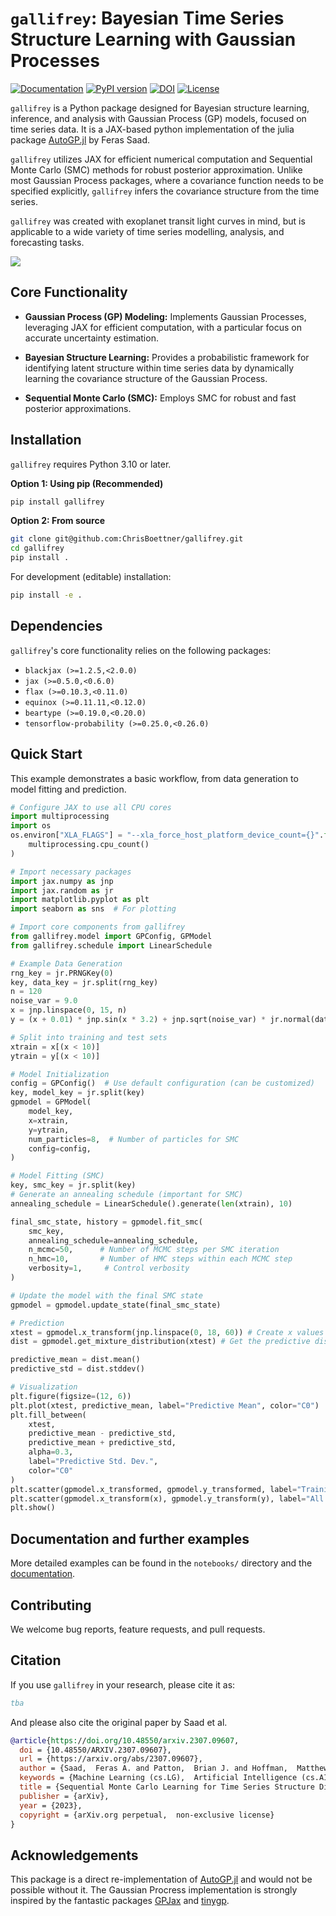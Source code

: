 # $\texttt{gallifrey}$: Bayesian Time Series Structure Learning with Gaussian Processes

[![Documentation](https://img.shields.io/badge/docs-main-red.svg)](https://chrisboettner.github.io/gallifrey/)
[![PyPI version](https://badge.fury.io/py/gallifrey.svg)](https://pypi.org/project/gallifrey/)
[![DOI](https://zenodo.org/badge/DOI/tba.svg)](https://doi.org/10.000)
[![License](https://img.shields.io/badge/License-Apache%202.0-lightgrey.svg)](https://opensource.org/licenses/Apache-2.0)

$\texttt{gallifrey}$ is a Python package designed for  Bayesian structure learning, inference, and analysis with Gaussian Process (GP) models, focused on time series data. It is a JAX-based python implementation of the julia package [AutoGP.jl](https://probsys.github.io/AutoGP.jl/stable/index.html) by Feras Saad. 

$\texttt{gallifrey}$ utilizes JAX for efficient numerical computation and Sequential Monte Carlo (SMC) methods for robust posterior approximation. Unlike most Gaussian Process packages, where a covariance function needs to be specified explicitly, $\texttt{gallifrey}$ infers the covariance structure from the time series.

 $\texttt{gallifrey}$ was created with exoplanet transit light curves in mind, but is applicable to a wide variety of time series modelling, analysis, and forecasting tasks.

![](./figures/animations/transit_animation.gif)

## Core Functionality
*   **Gaussian Process (GP) Modeling:**  Implements Gaussian Processes, leveraging JAX for efficient computation, with a particular focus on accurate uncertainty estimation.

*   **Bayesian Structure Learning:**  Provides a probabilistic framework for identifying latent structure within time series data by dynamically learning the covariance structure of the Gaussian Process.

*   **Sequential Monte Carlo (SMC):** Employs SMC for robust and fast posterior approximations.

## Installation

$\texttt{gallifrey}$ requires Python 3.10 or later.

**Option 1: Using pip (Recommended)**

```bash
pip install gallifrey
```

**Option 2: From source**

```bash
git clone git@github.com:ChrisBoettner/gallifrey.git
cd gallifrey
pip install .
```

For development (editable) installation:

```bash
pip install -e .
```

## Dependencies

$\texttt{gallifrey}$'s core functionality relies on the following packages:

*   `blackjax (>=1.2.5,<2.0.0)`
*   `jax (>=0.5.0,<0.6.0)`
*   `flax (>=0.10.3,<0.11.0)`
*   `equinox (>=0.11.11,<0.12.0)`
*   `beartype (>=0.19.0,<0.20.0)`
*   `tensorflow-probability (>=0.25.0,<0.26.0)`

## Quick Start

This example demonstrates a basic workflow, from data generation to model fitting and prediction.

```python
# Configure JAX to use all CPU cores
import multiprocessing
import os
os.environ["XLA_FLAGS"] = "--xla_force_host_platform_device_count={}".format(
    multiprocessing.cpu_count()
)

# Import necessary packages
import jax.numpy as jnp
import jax.random as jr
import matplotlib.pyplot as plt
import seaborn as sns  # For plotting

# Import core components from gallifrey
from gallifrey.model import GPConfig, GPModel
from gallifrey.schedule import LinearSchedule

# Example Data Generation
rng_key = jr.PRNGKey(0)
key, data_key = jr.split(rng_key)
n = 120
noise_var = 9.0
x = jnp.linspace(0, 15, n)
y = (x + 0.01) * jnp.sin(x * 3.2) + jnp.sqrt(noise_var) * jr.normal(data_key, (n,))

# Split into training and test sets
xtrain = x[(x < 10)]
ytrain = y[(x < 10)]

# Model Initialization
config = GPConfig()  # Use default configuration (can be customized)
key, model_key = jr.split(key)
gpmodel = GPModel(
    model_key,
    x=xtrain,
    y=ytrain,
    num_particles=8,  # Number of particles for SMC
    config=config,
)

# Model Fitting (SMC)
key, smc_key = jr.split(key)
# Generate an annealing schedule (important for SMC)
annealing_schedule = LinearSchedule().generate(len(xtrain), 10)

final_smc_state, history = gpmodel.fit_smc(
    smc_key,
    annealing_schedule=annealing_schedule,
    n_mcmc=50,      # Number of MCMC steps per SMC iteration
    n_hmc=10,       # Number of HMC steps within each MCMC step
    verbosity=1,     # Control verbosity
)

# Update the model with the final SMC state
gpmodel = gpmodel.update_state(final_smc_state)

# Prediction
xtest = gpmodel.x_transform(jnp.linspace(0, 18, 60)) # Create x values for prediction
dist = gpmodel.get_mixture_distribution(xtest) # Get the predictive distribution

predictive_mean = dist.mean()
predictive_std = dist.stddev()

# Visualization
plt.figure(figsize=(12, 6))
plt.plot(xtest, predictive_mean, label="Predictive Mean", color="C0")
plt.fill_between(
    xtest,
    predictive_mean - predictive_std,
    predictive_mean + predictive_std,
    alpha=0.3,
    label="Predictive Std. Dev.",
    color="C0"
)
plt.scatter(gpmodel.x_transformed, gpmodel.y_transformed, label="Training Data", color="C1", s=20)
plt.scatter(gpmodel.x_transform(x), gpmodel.y_transform(y), label="All Data", color="C2", s=10, alpha=0.5)
plt.show()
```

## Documentation and further examples

More detailed examples can be found in the `notebooks/` directory and the [documentation](https://chrisboettner.github.io/gallifrey/).

## Contributing

We welcome bug reports, feature requests, and pull requests.

## Citation

If you use $\texttt{gallifrey}$ in your research, please cite it as:

```bibtex
tba
```
And please also cite the original paper by Saad et al.

```bibtex
@article{https://doi.org/10.48550/arxiv.2307.09607,
  doi = {10.48550/ARXIV.2307.09607},
  url = {https://arxiv.org/abs/2307.09607},
  author = {Saad,  Feras A. and Patton,  Brian J. and Hoffman,  Matthew D. and Saurous,  Rif A. and Mansinghka,  Vikash K.},
  keywords = {Machine Learning (cs.LG),  Artificial Intelligence (cs.AI),  Methodology (stat.ME),  Machine Learning (stat.ML),  FOS: Computer and information sciences,  FOS: Computer and information sciences},
  title = {Sequential Monte Carlo Learning for Time Series Structure Discovery},
  publisher = {arXiv},
  year = {2023},
  copyright = {arXiv.org perpetual,  non-exclusive license}
}
```

## Acknowledgements

This package is a direct re-implementation of [AutoGP.jl](https://probsys.github.io/AutoGP.jl/stable/index.html) and would not be possible without it. 
The Gaussian Procress implementation is strongly inspired by the fantastic packages [GPJax](https://docs.jaxgaussianprocesses.com/) and [tinygp](https://tinygp.readthedocs.io/en/stable/).